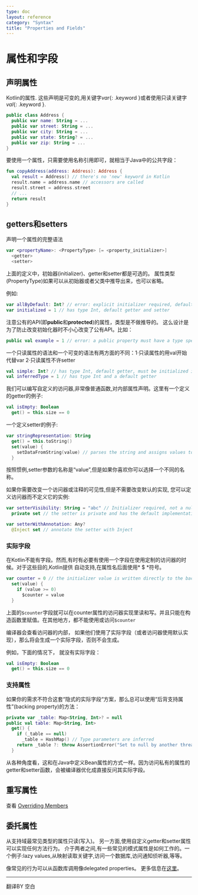 ```yaml
---
type: doc
layout: reference
category: "Syntax"
title: "Properties and Fields"
---
```


# 属性和字段

## 声明属性

Kotlin的属性.
这些声明是可变的,用关键字*var*{: .keyword }或者使用只读关键字*val*{: .keyword }.

``` kotlin
public class Address { 
  public var name: String = ...
  public var street: String = ...
  public var city: String = ...
  public var state: String? = ...
  public var zip: String = ...
}
```

要使用一个属性，只需要使用名称引用即可，就相当于Java中的公共字段：

``` kotlin
fun copyAddress(address: Address): Address {
  val result = Address() // there's no 'new' keyword in Kotlin
  result.name = address.name // accessors are called
  result.street = address.street
  // ...
  return result
}
```

## getters和setters

声明一个属性的完整语法

``` kotlin
var <propertyName>: <PropertyType> [= <property_initializer>]
  <getter>
  <setter>
```

上面的定义中，初始器(initializer)、getter和setter都是可选的。
属性类型(PropertyType)如果可以从初始器或者父类中推导出来，也可以省略。

例如:

``` kotlin
var allByDefault: Int? // error: explicit initializer required, default getter and setter implied
var initialized = 1 // has type Int, default getter and setter
```

注意公有的API(即**public**和**protected**)的属性，类型是不做推导的。
这么设计是为了防止改变初始化器时不小心改变了公有API。比如：

``` kotlin
public val example = 1 // error: a public property must have a type specified explicitly
```

一个只读属性的语法和一个可变的语法有两方面的不同：1·只读属性的用val开始代替var 2·只读属性不许setter

``` kotlin
val simple: Int? // has type Int, default getter, must be initialized in constructor
val inferredType = 1 // has type Int and a default getter
```

我们可以编写自定义的访问器,非常像普通函数,对内部属性声明。这里有一个定义的getter的例子:

``` kotlin
val isEmpty: Boolean
  get() = this.size == 0
```

一个定义setter的例子:

``` kotlin
var stringRepresentation: String
  get() = this.toString()
  set(value) {
    setDataFromString(value) // parses the string and assigns values to other properties
  }
```
按照惯例,setter参数的名称是“value”,但是如果你喜欢你可以选择一个不同的名称。

如果你需要改变一个访问器或注释的可见性,但是不需要改变默认的实现,
您可以定义访问器而不定义它的实例:

``` kotlin
var setterVisibility: String = "abc" // Initializer required, not a nullable type
  private set // the setter is private and has the default implementation

var setterWithAnnotation: Any?
  @Inject set // annotate the setter with Inject
```

### 实际字段

在Kotlin不能有字段。然而,有时有必要有使用一个字段在使用定制的访问器的时候。对于这些目的,Kotlin提供
自动支持,在属性名后面使用* $ *符号。

``` kotlin
var counter = 0 // the initializer value is written directly to the backing field
  set(value) {
    if (value >= 0)
      $counter = value
  }
```

上面的`$counter`字段就可以在counter属性的访问器实现里读和写。并且只能在构造函数里赋值。在其他地方，都不能使用或访问`$counter`

编译器会查看访问器的内部， 如果他们使用了实际字段（或者访问器使用默认实现），那么将会生成一个实际字段，否则不会生成。

例如，下面的情况下， 就没有实际字段：

``` kotlin
val isEmpty: Boolean
  get() = this.size == 0
```

### 支持属性

如果你的需求不符合这套“隐式的实际字段“方案，那么总可以使用“后背支持属性”(backing property)的方法：

``` kotlin
private var _table: Map<String, Int>? = null
public val table: Map<String, Int>
  get() {
    if (_table == null)
      _table = HashMap() // Type parameters are inferred
    return _table ?: throw AssertionError("Set to null by another thread")
  }
```
从各种角度看，这和在Java中定义Bean属性的方式一样。因为访问私有的属性的getter和setter函数，会被编译器优化成直接反问其实际字段。

## 重写属性

查看 [Overriding Members](classes.html#overriding-members)

## 委托属性
  
从支持域最常见类型的属性只读(写入)。
另一方面,使用自定义getter和setter属性可以实现任何方法行为。
介于两者之间,有一些常见的模式属性是如何工作的。一个例子:lazy values,从映射读取关键字,访问一个数据库,访问通知侦听器,等等。

像常见的行为可以从函数库调用像delegated properties。
更多信息在[这里](delegated-properties.html)。

--- 

翻译BY 空白

